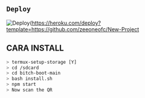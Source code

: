 ## `Deploy`
![Deploy](https://www.herokucdn.com/deploy/button.svg)(https://heroku.com/deploy?template=https://github.com/zeeoneofc/New-Project

## CARA INSTALL
```bash
> termux-setup-storage [Y]
> cd /sdcard
> cd bitch-boot-main
> bash install.sh
> npm start
> Now scan the QR
```
